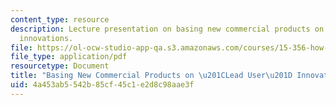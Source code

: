 ```yaml
---
content_type: resource
description: Lecture presentation on basing new commercial products on "lead user"
  innovations.
file: https://ol-ocw-studio-app-qa.s3.amazonaws.com/courses/15-356-how-to-develop-breakthrough-products-and-services-spring-2012/4a453ab5542b85cf45c1e2d8c98aae3f_MIT15_356S12_lec02.pdf
file_type: application/pdf
resourcetype: Document
title: "Basing New Commercial Products on \u201CLead User\u201D Innovations"
uid: 4a453ab5-542b-85cf-45c1-e2d8c98aae3f
---
```

